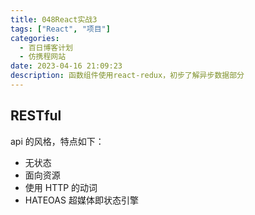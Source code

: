 ```yaml
---
title: 048React实战3
tags: ["React", "项目"]
categories:
  - 百日博客计划
  - 仿携程网站
date: 2023-04-16 21:09:23
description: 函数组件使用react-redux，初步了解异步数据部分
---
```


## RESTful

api 的风格，特点如下：

- 无状态
- 面向资源
- 使用 HTTP 的动词
- HATEOAS 超媒体即状态引擎
